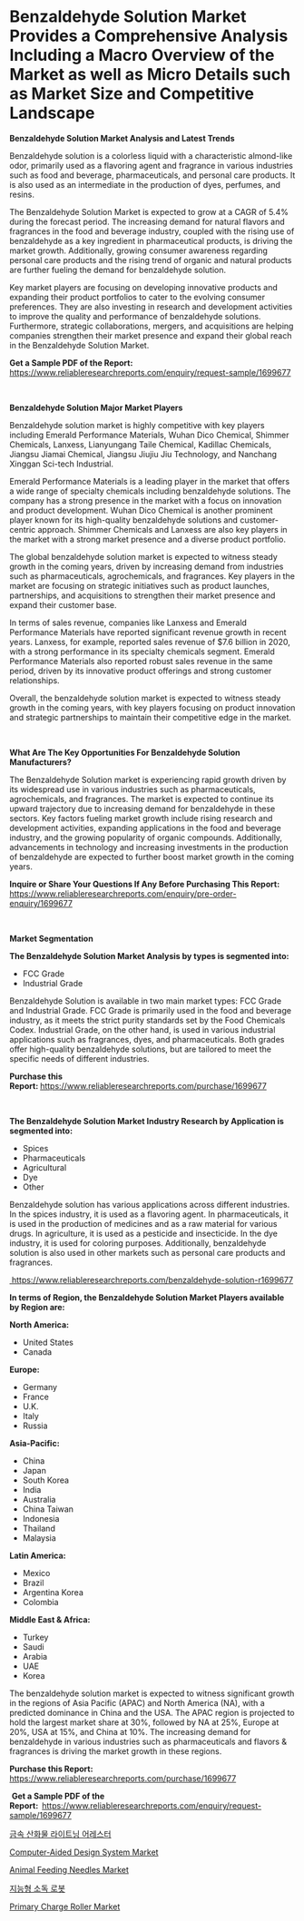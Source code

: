 <p><h1>Benzaldehyde Solution Market Provides a Comprehensive Analysis Including a Macro Overview of the Market as well as Micro Details such as Market Size and Competitive Landscape</h1></p><p><strong>Benzaldehyde Solution Market Analysis and Latest Trends</strong></p>
<p><p>Benzaldehyde solution is a colorless liquid with a characteristic almond-like odor, primarily used as a flavoring agent and fragrance in various industries such as food and beverage, pharmaceuticals, and personal care products. It is also used as an intermediate in the production of dyes, perfumes, and resins.</p><p>The Benzaldehyde Solution Market is expected to grow at a CAGR of 5.4% during the forecast period. The increasing demand for natural flavors and fragrances in the food and beverage industry, coupled with the rising use of benzaldehyde as a key ingredient in pharmaceutical products, is driving the market growth. Additionally, growing consumer awareness regarding personal care products and the rising trend of organic and natural products are further fueling the demand for benzaldehyde solution.</p><p>Key market players are focusing on developing innovative products and expanding their product portfolios to cater to the evolving consumer preferences. They are also investing in research and development activities to improve the quality and performance of benzaldehyde solutions. Furthermore, strategic collaborations, mergers, and acquisitions are helping companies strengthen their market presence and expand their global reach in the Benzaldehyde Solution Market.</p></p>
<p><strong>Get a Sample PDF of the Report:&nbsp;</strong> <a href="https://www.reliableresearchreports.com/enquiry/request-sample/1699677">https://www.reliableresearchreports.com/enquiry/request-sample/1699677</a></p>
<p>&nbsp;</p>
<p><strong>Benzaldehyde Solution Major Market Players</strong></p>
<p><p>Benzaldehyde solution market is highly competitive with key players including Emerald Performance Materials, Wuhan Dico Chemical, Shimmer Chemicals, Lanxess, Lianyungang Taile Chemical, Kadillac Chemicals, Jiangsu Jiamai Chemical, Jiangsu Jiujiu Jiu Technology, and Nanchang Xinggan Sci-tech Industrial. </p><p>Emerald Performance Materials is a leading player in the market that offers a wide range of specialty chemicals including benzaldehyde solutions. The company has a strong presence in the market with a focus on innovation and product development. Wuhan Dico Chemical is another prominent player known for its high-quality benzaldehyde solutions and customer-centric approach. Shimmer Chemicals and Lanxess are also key players in the market with a strong market presence and a diverse product portfolio.</p><p>The global benzaldehyde solution market is expected to witness steady growth in the coming years, driven by increasing demand from industries such as pharmaceuticals, agrochemicals, and fragrances. Key players in the market are focusing on strategic initiatives such as product launches, partnerships, and acquisitions to strengthen their market presence and expand their customer base.</p><p>In terms of sales revenue, companies like Lanxess and Emerald Performance Materials have reported significant revenue growth in recent years. Lanxess, for example, reported sales revenue of $7.6 billion in 2020, with a strong performance in its specialty chemicals segment. Emerald Performance Materials also reported robust sales revenue in the same period, driven by its innovative product offerings and strong customer relationships.</p><p>Overall, the benzaldehyde solution market is expected to witness steady growth in the coming years, with key players focusing on product innovation and strategic partnerships to maintain their competitive edge in the market.</p></p>
<p>&nbsp;</p>
<p><strong>What Are The Key Opportunities For Benzaldehyde Solution Manufacturers?</strong></p>
<p><p>The Benzaldehyde Solution market is experiencing rapid growth driven by its widespread use in various industries such as pharmaceuticals, agrochemicals, and fragrances. The market is expected to continue its upward trajectory due to increasing demand for benzaldehyde in these sectors. Key factors fueling market growth include rising research and development activities, expanding applications in the food and beverage industry, and the growing popularity of organic compounds. Additionally, advancements in technology and increasing investments in the production of benzaldehyde are expected to further boost market growth in the coming years.</p></p>
<p><strong>Inquire or Share Your Questions If Any Before Purchasing This Report:</strong> <a href="https://www.reliableresearchreports.com/enquiry/pre-order-enquiry/1699677">https://www.reliableresearchreports.com/enquiry/pre-order-enquiry/1699677</a></p>
<p>&nbsp;</p>
<p><strong>Market Segmentation</strong></p>
<p><strong>The Benzaldehyde Solution Market Analysis by types is segmented into:</strong></p>
<p><ul><li>FCC Grade</li><li>Industrial Grade</li></ul></p>
<p><p>Benzaldehyde Solution is available in two main market types: FCC Grade and Industrial Grade. FCC Grade is primarily used in the food and beverage industry, as it meets the strict purity standards set by the Food Chemicals Codex. Industrial Grade, on the other hand, is used in various industrial applications such as fragrances, dyes, and pharmaceuticals. Both grades offer high-quality benzaldehyde solutions, but are tailored to meet the specific needs of different industries.</p></p>
<p><strong>Purchase this Report:&nbsp;</strong><a href="https://www.reliableresearchreports.com/purchase/1699677">https://www.reliableresearchreports.com/purchase/1699677</a></p>
<p>&nbsp;</p>
<p><strong>The Benzaldehyde Solution Market Industry Research by Application is segmented into:</strong></p>
<p><ul><li>Spices</li><li>Pharmaceuticals</li><li>Agricultural</li><li>Dye</li><li>Other</li></ul></p>
<p><p>Benzaldehyde solution has various applications across different industries. In the spices industry, it is used as a flavoring agent. In pharmaceuticals, it is used in the production of medicines and as a raw material for various drugs. In agriculture, it is used as a pesticide and insecticide. In the dye industry, it is used for coloring purposes. Additionally, benzaldehyde solution is also used in other markets such as personal care products and fragrances.</p></p>
<p><a href="https://www.reliableresearchreports.com/benzaldehyde-solution-r1699677">&nbsp;https://www.reliableresearchreports.com/benzaldehyde-solution-r1699677</a></p>
<p><strong>In terms of Region, the Benzaldehyde Solution Market Players available by Region are:</strong></p>
<p>
    <p> <strong> North America: </strong>
        <ul>
            <li>United States</li>
            <li>Canada</li>
        </ul>
        </p> 
    <p> <strong> Europe: </strong>
        <ul>
            <li>Germany</li>
            <li>France</li>
            <li>U.K.</li>
            <li>Italy</li>
            <li>Russia</li>
        </ul>
        </p> 
    <p> <strong> Asia-Pacific: </strong>
        <ul>
            <li>China</li>
            <li>Japan</li>
            <li>South Korea</li>
            <li>India</li>
            <li>Australia</li>
            <li>China Taiwan</li>
            <li>Indonesia</li>
            <li>Thailand</li>
            <li>Malaysia</li>
        </ul>
        </p> 
    <p> <strong> Latin America: </strong>
        <ul>
            <li>Mexico</li>
            <li>Brazil</li>
            <li>Argentina Korea</li>
            <li>Colombia</li>
        </ul>
        </p> 
    <p> <strong> Middle East & Africa: </strong>
        <ul>
            <li>Turkey</li>
            <li>Saudi</li>
            <li>Arabia</li>
            <li>UAE</li>
            <li>Korea</li>
        </ul>
    </p>
    </p>
<p><p>The benzaldehyde solution market is expected to witness significant growth in the regions of Asia Pacific (APAC) and North America (NA), with a predicted dominance in China and the USA. The APAC region is projected to hold the largest market share at 30%, followed by NA at 25%, Europe at 20%, USA at 15%, and China at 10%. The increasing demand for benzaldehyde in various industries such as pharmaceuticals and flavors & fragrances is driving the market growth in these regions.</p></p>
<p><strong>Purchase this Report: </strong><a href="https://www.reliableresearchreports.com/purchase/1699677">https://www.reliableresearchreports.com/purchase/1699677</a></p>
<p>&nbsp;<strong>Get a Sample PDF of the Report:&nbsp;&nbsp;</strong><a href="https://www.reliableresearchreports.com/enquiry/request-sample/1699677">https://www.reliableresearchreports.com/enquiry/request-sample/1699677</a></p>
<p><strong></strong></p>
<p><p><a href="https://github.com/royErdmtyan906778/Market-Research-Report-List-1/blob/main/830393364494.md">금속 산화물 라이트닝 어레스터</a></p><p><a href="https://github.com/pjcfca/Market-Research-Report-List-2/blob/main/computer-aided-design-system-market.md">Computer-Aided Design System Market</a></p><p><a href="https://github.com/wusalecollins540tpqoz/Market-Research-Report-List-2/blob/main/animal-feeding-needles-market.md">Animal Feeding Needles Market</a></p><p><a href="https://github.com/valroy852/Market-Research-Report-List-1/blob/main/380297664496.md">지능형 소독 로봇</a></p><p><a href="https://www.linkedin.com/pulse/primary-charge-roller-market-size-reveals-best-marketing-hnmte">Primary Charge Roller Market</a></p></p>